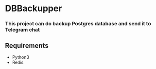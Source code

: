# DBBackupper
### This project can do backup Postgres database and send it to Telegram chat

## Requirements
- Python3
- Redis